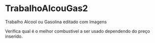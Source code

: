 # TrabalhoAlcouGas2
Trabalho Alcool ou Gasolina editado com Imagens

Verifica qual é o melhor combustivel a ser usado dependendo do preço inserido.
